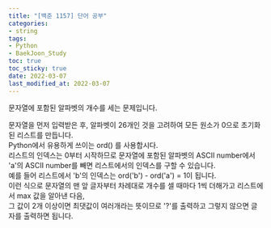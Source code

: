 ```yaml
---
title: "[백준 1157] 단어 공부"
categories: 
- string
tags:
- Python
- BaekJoon_Study
toc: true
toc_sticky: true
date: 2022-03-07
last_modified_at: 2022-03-07
---
```


문자열에 포함된 알파벳의 개수를 세는 문제입니다.  

문자열을 먼저 입력받은 후, 알파벳이 26개인 것을 고려하여 모든 원소가 0으로 초기화된 리스트를 만듭니다.   
Python에서 유용하게 쓰이는 ord() 를 사용합시다.    
리스트의 인덱스는 0부터 시작하므로 문자열에 포함된 알파벳의 ASCII number에서    
'a'의 ASCII number를 빼면 리스트에서의 인덱스를 구할 수 있습니다.   
예를 들어 리스트에서 'b'의 인덱스는 ord('b') - ord('a') = 1이 됩니다.   
이런 식으로 문자열의 맨 앞 글자부터 차례대로 개수를 셀 때마다 1씩 더해가고 리스트에서 max 값을 알아낸 다음,    
그 값이 2개 이상이면 최댓값이 여러개라는 뜻이므로 '?'를 출력하고 그렇지 않으면 글자를 출력하면 됩니다.  

<script src="https://gist.github.com/Ryumaker/521aa364a8868dab1c7e66b8049bf8d8.js"></script>

